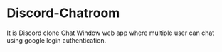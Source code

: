 # Discord-Chatroom
It is Discord clone Chat Window web app where multiple user can chat using google login authentication.
